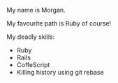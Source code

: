My name is Morgan.

My favourite path is Ruby of course!

My deadly skills:

* Ruby
* Rails
* CoffeScript
* Killing history using git rebase
